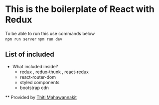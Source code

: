 # This is the boilerplate of React with Redux  
To be able to run this use commands below  
`
npm run server
`
`
npm run dev
`

## List of included

- What included inside?
  - redux , redux-thunk , react-redux
  - react-router-dom
  - styled components
  - bootstrap cdn


** Provided by [Thiti Mahawannakit](https://facebook.com/Thiti-Dev)
